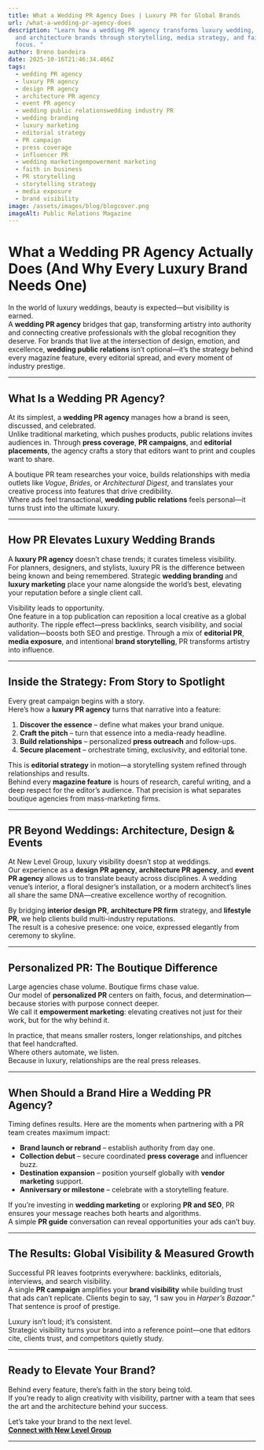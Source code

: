 ```yaml
---
title: What a Wedding PR Agency Does | Luxury PR for Global Brands
url: /what-a-wedding-pr-agency-does
description: "Learn how a wedding PR agency transforms luxury wedding, design,
  and architecture brands through storytelling, media strategy, and faith-driven
  focus. "
author: Breno bandeira
date: 2025-10-16T21:46:34.466Z
tags:
  - wedding PR agency
  - luxury PR agency
  - design PR agency
  - architecture PR agency
  - event PR agency
  - wedding public relationswedding industry PR
  - wedding branding
  - luxury marketing
  - editorial strategy
  - PR campaign
  - press coverage
  - influencer PR
  - wedding marketingempowerment marketing
  - faith in business
  - PR storytelling
  - storytelling strategy
  - media exposure
  - brand visibility
image: /assets/images/blog/blogcover.png
imageAlt: Public Relations Magazine
---
```

# What a Wedding PR Agency Actually Does (And Why Every Luxury Brand Needs One)

In the world of luxury weddings, beauty is expected—but visibility is earned.\
A **wedding PR agency** bridges that gap, transforming artistry into authority and connecting creative professionals with the global recognition they deserve. For brands that live at the intersection of design, emotion, and excellence, **wedding public relations** isn’t optional—it’s the strategy behind every magazine feature, every editorial spread, and every moment of industry prestige.

- - -

## What Is a Wedding PR Agency?

At its simplest, a **wedding PR agency** manages how a brand is seen, discussed, and celebrated.\
Unlike traditional marketing, which pushes products, public relations invites audiences in. Through **press coverage**, **PR campaigns**, and **editorial placements**, the agency crafts a story that editors want to print and couples want to share.

A boutique PR team researches your voice, builds relationships with media outlets like *Vogue*, *Brides*, or *Architectural Digest*, and translates your creative process into features that drive credibility.\
Where ads feel transactional, **wedding public relations** feels personal—it turns trust into the ultimate luxury.

- - -

## How PR Elevates Luxury Wedding Brands

A **luxury PR agency** doesn’t chase trends; it curates timeless visibility.\
For planners, designers, and stylists, luxury PR is the difference between being known and being remembered. Strategic **wedding branding** and **luxury marketing** place your name alongside the world’s best, elevating your reputation before a single client call.

Visibility leads to opportunity.\
One feature in a top publication can reposition a local creative as a global authority. The ripple effect—press backlinks, search visibility, and social validation—boosts both SEO and prestige. Through a mix of **editorial PR**, **media exposure**, and intentional **brand storytelling**, PR transforms artistry into influence.

- - -

## Inside the Strategy: From Story to Spotlight

Every great campaign begins with a story.\
Here’s how a **luxury PR agency** turns that narrative into a feature:

1. **Discover the essence** – define what makes your brand unique.  
2. **Craft the pitch** – turn that essence into a media-ready headline.  
3. **Build relationships** – personalized **press outreach** and follow-ups.  
4. **Secure placement** – orchestrate timing, exclusivity, and editorial tone.  

This is **editorial strategy** in motion—a storytelling system refined through relationships and results.\
Behind every **magazine feature** is hours of research, careful writing, and a deep respect for the editor’s audience. That precision is what separates boutique agencies from mass-marketing firms.

- - -

## PR Beyond Weddings: Architecture, Design & Events

At New Level Group, luxury visibility doesn’t stop at weddings.\
Our experience as a **design PR agency**, **architecture PR agency**, and **event PR agency** allows us to translate beauty across disciplines. A wedding venue’s interior, a floral designer’s installation, or a modern architect’s lines all share the same DNA—creative excellence worthy of recognition.

By bridging **interior design PR**, **architecture PR firm** strategy, and **lifestyle PR**, we help clients build multi-industry reputations.\
The result is a cohesive presence: one voice, expressed elegantly from ceremony to skyline.

- - -

## Personalized PR: The Boutique Difference

Large agencies chase volume. Boutique firms chase value.\
Our model of **personalized PR** centers on faith, focus, and determination—because stories with purpose connect deeper.\
We call it **empowerment marketing**: elevating creatives not just for their work, but for the why behind it.

In practice, that means smaller rosters, longer relationships, and pitches that feel handcrafted.\
Where others automate, we listen.\
Because in luxury, relationships are the real press releases.

- - -

## When Should a Brand Hire a Wedding PR Agency?

Timing defines results. Here are the moments when partnering with a PR team creates maximum impact:

* **Brand launch or rebrand** – establish authority from day one.  
* **Collection debut** – secure coordinated **press coverage** and influencer buzz.  
* **Destination expansion** – position yourself globally with **vendor marketing** support.  
* **Anniversary or milestone** – celebrate with a storytelling feature.  

If you’re investing in **wedding marketing** or exploring **PR and SEO**, PR ensures your message reaches both hearts and algorithms.\
A simple **PR guide** conversation can reveal opportunities your ads can’t buy.

- - -

## The Results: Global Visibility & Measured Growth

Successful PR leaves footprints everywhere: backlinks, editorials, interviews, and search visibility.\
A single **PR campaign** amplifies your **brand visibility** while building trust that ads can’t replicate. Clients begin to say, “I saw you in *Harper’s Bazaar*.” That sentence is proof of prestige.

Luxury isn’t loud; it’s consistent.\
Strategic visibility turns your brand into a reference point—one that editors cite, clients trust, and competitors quietly study.

- - -

## Ready to Elevate Your Brand?

Behind every feature, there’s faith in the story being told.\
If you’re ready to align creativity with visibility, partner with a team that sees the art and the architecture behind your success.  

Let’s take your brand to the next level.\
 **[Connect with New Level Group](https://newlevelpr.netlify.app)**

- - -